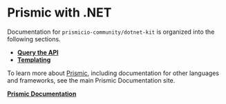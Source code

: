 # Prismic with .NET

Documentation for `prismicio-community/dotnet-kit` is organized into the following sections.

- [**Query the API**](./01-query-the-api)
- [**Templating**](./02-templating)

To learn more about [Prismic](https://prismic.io), including documentation for other languages and frameworks, see the main Prismic Documentation site.

[**Prismic Documentation**](https://prismic.io/docs)
